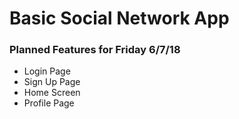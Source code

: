 # Basic Social Network App

### Planned Features for Friday 6/7/18

- Login Page
- Sign Up Page
- Home Screen
- Profile Page
